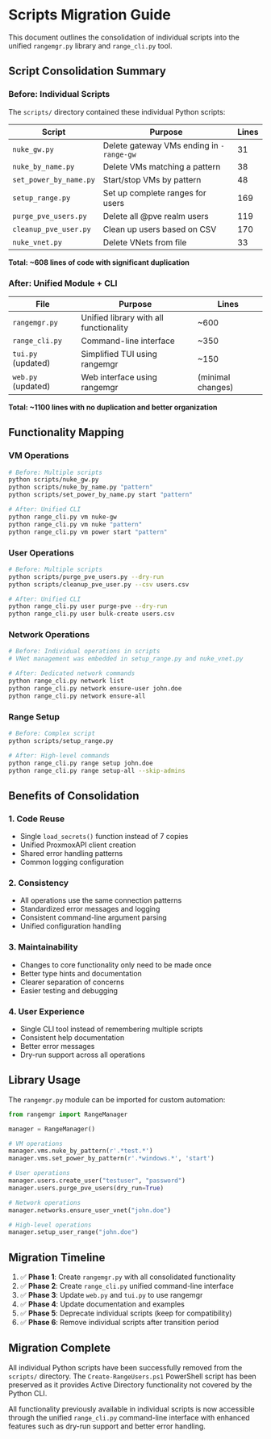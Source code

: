 # Scripts Migration Guide

This document outlines the consolidation of individual scripts into the unified `rangemgr.py` library and `range_cli.py` tool.

## Script Consolidation Summary

### Before: Individual Scripts
The `scripts/` directory contained these individual Python scripts:

| Script | Purpose | Lines |
|--------|---------|-------|
| `nuke_gw.py` | Delete gateway VMs ending in `-range-gw` | 31 |
| `nuke_by_name.py` | Delete VMs matching a pattern | 38 |
| `set_power_by_name.py` | Start/stop VMs by pattern | 48 |
| `setup_range.py` | Set up complete ranges for users | 169 |
| `purge_pve_users.py` | Delete all @pve realm users | 119 |
| `cleanup_pve_user.py` | Clean up users based on CSV | 170 |
| `nuke_vnet.py` | Delete VNets from file | 33 |

**Total: ~608 lines of code with significant duplication**

### After: Unified Module + CLI

| File | Purpose | Lines |
|------|---------|-------|
| `rangemgr.py` | Unified library with all functionality | ~600 |
| `range_cli.py` | Command-line interface | ~350 |
| `tui.py` (updated) | Simplified TUI using rangemgr | ~150 |
| `web.py` (updated) | Web interface using rangemgr | (minimal changes) |

**Total: ~1100 lines with no duplication and better organization**

## Functionality Mapping

### VM Operations
```bash
# Before: Multiple scripts
python scripts/nuke_gw.py
python scripts/nuke_by_name.py "pattern"
python scripts/set_power_by_name.py start "pattern"

# After: Unified CLI
python range_cli.py vm nuke-gw
python range_cli.py vm nuke "pattern"
python range_cli.py vm power start "pattern"
```

### User Operations
```bash
# Before: Multiple scripts
python scripts/purge_pve_users.py --dry-run
python scripts/cleanup_pve_user.py --csv users.csv

# After: Unified CLI
python range_cli.py user purge-pve --dry-run
python range_cli.py user bulk-create users.csv
```

### Network Operations
```bash
# Before: Individual operations in scripts
# VNet management was embedded in setup_range.py and nuke_vnet.py

# After: Dedicated network commands
python range_cli.py network list
python range_cli.py network ensure-user john.doe
python range_cli.py network ensure-all
```

### Range Setup
```bash
# Before: Complex script
python scripts/setup_range.py

# After: High-level commands
python range_cli.py range setup john.doe
python range_cli.py range setup-all --skip-admins
```

## Benefits of Consolidation

### 1. Code Reuse
- Single `load_secrets()` function instead of 7 copies
- Unified ProxmoxAPI client creation
- Shared error handling patterns
- Common logging configuration

### 2. Consistency
- All operations use the same connection patterns  
- Standardized error messages and logging
- Consistent command-line argument parsing
- Unified configuration handling

### 3. Maintainability
- Changes to core functionality only need to be made once
- Better type hints and documentation
- Clearer separation of concerns
- Easier testing and debugging

### 4. User Experience
- Single CLI tool instead of remembering multiple scripts
- Consistent help documentation
- Better error messages
- Dry-run support across all operations

## Library Usage

The `rangemgr.py` module can be imported for custom automation:

```python
from rangemgr import RangeManager

manager = RangeManager()

# VM operations
manager.vms.nuke_by_pattern(r'.*test.*')
manager.vms.set_power_by_pattern(r'.*windows.*', 'start')

# User operations
manager.users.create_user("testuser", "password")
manager.users.purge_pve_users(dry_run=True)

# Network operations  
manager.networks.ensure_user_vnet("john.doe")

# High-level operations
manager.setup_user_range("john.doe")
```

## Migration Timeline

1. ✅ **Phase 1**: Create `rangemgr.py` with all consolidated functionality
2. ✅ **Phase 2**: Create `range_cli.py` unified command-line interface
3. ✅ **Phase 3**: Update `web.py` and `tui.py` to use rangemgr
4. ✅ **Phase 4**: Update documentation and examples
5. ✅ **Phase 5**: Deprecate individual scripts (keep for compatibility)
6. ✅ **Phase 6**: Remove individual scripts after transition period

## Migration Complete

All individual Python scripts have been successfully removed from the `scripts/` directory. The `Create-RangeUsers.ps1` PowerShell script has been preserved as it provides Active Directory functionality not covered by the Python CLI.

All functionality previously available in individual scripts is now accessible through the unified `range_cli.py` command-line interface with enhanced features such as dry-run support and better error handling.